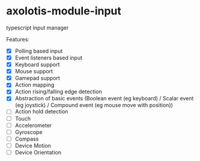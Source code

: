 # axolotis-module-input
typescript input manager

Features:
- [x] Polling based input
- [x] Event listeners based input
- [x] Keyboard support
- [x] Mouse support
- [x] Gamepad support
- [x] Action mapping
- [x] Action rising/falling edge detection
- [x] Abstraction of basic events (Boolean event (eg keyboard) / Scalar event (eg joystick) / Compound event (eg mouse move with position))
- [ ] Action hold detection
- [ ] Touch
- [ ] Accelerometer
- [ ] Gyroscope
- [ ] Compass
- [ ] Device Motion
- [ ] Device Orientation
